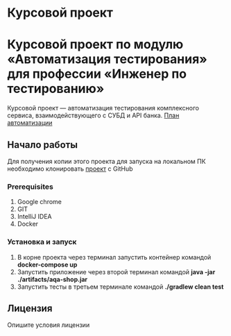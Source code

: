 # Курсовой проект

# Курсовой проект по модулю «Автоматизация тестирования» для профессии «Инженер по тестированию»

Курсовой проект — автоматизация тестирования комплексного сервиса, взаимодействующего с СУБД и API банка.
[План автоматизации](https://github.com/Isbocha/Coursework/blob/main/docs/Plan.md)
## Начало работы
Для получения копии этого проекта для запуска на локальном ПК необходимо клонировать [проект](https://github.com/Isbocha/Coursework/tree/main) с GitHub
  
### Prerequisites
1. Google chrome
2. GIT
3. IntelliJ IDEA
4. Docker

### Установка и запуск

1. В корне проекта через терминал запустить контейнер командой **docker-compose up**
2. Запустить приложение через второй терминал командой  **java -jar ./artifacts/aqa-shop.jar**
3. Запустить тесты в третьем терминале командой  **./gradlew clean test**

## Лицензия

Опишите условия лицензии